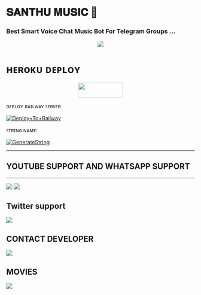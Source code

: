 # 𝐒𝐀𝐍𝐓𝐇𝐔 𝐌𝐔𝐒𝐈𝐂 💞

### Best Smart Voice Chat Music Bot For Telegram Groups ...


<p align="center"><a href="https://t.me/santhu_music_bot"><img src="https://te.legra.ph/file/e719f19bbeeb7f55e6202.jpg"></a></p>


# ʜᴇʀoᴋᴜ ᴅᴇᴘʟᴏʏ
<p align="center"><a href="https://heroku.com/deploy?template=https://github.com/santhu113/Balckcat-musix.git"> <img src="https://img.shields.io/badge/Deploy%20To%20Heroku-blue?style=for-the-badge&logo=heroku" width="120" height="38.45"/></a></p


## ᴅᴇᴘʟᴏʏ ʀᴀɪʟᴡᴀʏ ꜱᴇʀᴠᴇʀ </h4>

[![Deploy+To+Railway](https://railway.app/button.svg)](https://railway.app/new/template?template=https://github.com/blackcat096/Balckcat-musix&envs=SESSION_NAME,BOT_TOKEN,BOT_NAME,API_ID,API_HASH,SUDO_USERS,DURATION_LIMIT)


ꜱᴛʀɪɴɢ ɴᴀᴍᴇ:

[![GenerateString](https://img.shields.io/badge/repl.it-generateString-skyblue?logo=replt)](https://replit.com/@HEXOROP/eSportMusic)

-------------------------------------------------
## YOUTUBE SUPPORT AND WHATSAPP SUPPORT
-------------------------------------------------
<a href="https://youtube.com/channel/UC7QMr8IDR65vciXrwx4XLiQ"><img src="https://img.shields.io/badge/Click-YOUTUBE%20CHANNEL-red.svg?logo=Youtube"></a> 
<a href="https://chat.whatsapp.com/K6Qj5xICtx87TaTZPo4tgU"><img src="https://img.shields.io/badge/Join-WHATSAPP%20CHANNEL-green.svg?logo=Whatsapp"></a>

## Twitter support

 <a href="https://mobile.twitter.com/SanthoshPodili"><img src="https://img.shields.io/badge/Join-SANTHOSH%20TWITTER-pink.svg?logo=Twitter"></a>

## CONTACT DEVELOPER

<a href="https://t.me/santhumusicbot"><img src="https://img.shields.io/badge/Join-CONTACT%20SUPPORT-yellow.svg?logo=Telegram"></a>
## MOVIES
<a href="https://ww3.7movierulz.pe/"><img src="https://img.shields.io/badge/Click-MOVIES%20WEBSITE-orange.svg?logo=Tv"></a>
